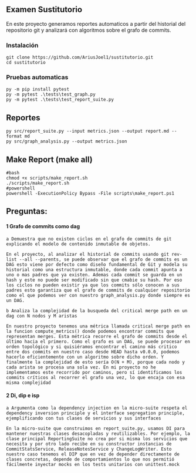 ## Examen Sustitutorio
En este proyecto generamos reportes automaticos a partir del historial del repositorio git y analizará con algoritmos sobre el grafo de commits. 

### Instalación
```
git clone https://github.com/AriusJoel1/sustitutorio.git
cd sustitutorio
```

### Pruebas automaticas 
```
py -m pip install pytest
py -m pytest .\tests\test_graph.py
py -m pytest .\tests\test_report_suite.py
```

## Reportes 
```
py src/report_suite.py --input metrics.json --output report.md --format md
py src/graph_analysis.py --output metrics.json
```

## Make Report (make all) 
```
#bash
chmod +x scripts/make_report.sh
./scripts/make_report.sh
#powershell
powershell -ExecutionPolicy Bypass -File scripts\make_report.ps1
```

## Preguntas:

#### 1 Grafo de commits como dag

    a Demuestra que no existen ciclos en el grafo de commits de git explicando el modelo de contenido inmutable de objetos.

    En el proyecto, al analizar el historial de commits usando git rev-list --all --parents, se puede observar que el grafo de commits es un DAG esto viene por defecto como diseño fundamental de Git y modela su historial como una estructura inmutable, donde cada commit apunta a uno o mas padres que ya existen. Ademas cada commit se guarda en un hash y este no puede ser modificado sin que cmabie su hash. Por eso los ciclos no pueden existir ya que los commits sólo conocen a sus padres esto garantiza que el grafo de commits de cualquier repositorio como el que podemos ver con nuestro graph_analysis.py donde siempre es un DAG. 

    b Analiza la complejidad de la busqueda del critical merge path en un dag con N nodos y M aristas

    En nuestro proyecto tenemos una métrica llamada critical merge path en la funcion compute_metrics() donde podemos encontrar commits que representan merges. Esta métrica recorre el grafo de commits desde el último hacia el primero. Como el grafo es un DAG, se puede procesar en orden topológico y si quisiéramos encontrar el camino más critico entre dos commits en nuestro caso desde HEAD hasta v0.0.0, podemos hacerlo eficientemente con un algoritmo sobre dicho orden. Y finalmente la complejidad de esto sería O(N + M), porque cada nodo y cada arista se procesa una sola vez. En mi proyecto no he implementamos este recorrido por caminos, pero sí identificamos los commits críticos al recorrer el grafo una vez, lo que encaja con esa misma complejidad

#### 2 Di, dip e isp
    
    a Argumenta como la dependency injection en la micro-suite respeta el dependency inversion principle y el interface segregation principle, ejemplificando con tus clases de servicios y sus interfaces
 
    En la micro-suite que construimos en report_suite.py, usamos DI para mantener nuestras clases desacopladas y reutilizables. Por ejemplo, la clase principal ReportingSuite no crea por si misma los servicios que necesita y por otro lado recibe en su constructor instancias de CommitStatsService, ReleaseNotesService y ChangeLogWriter. Esto nuestro caso tenemos el DIP que en vez de depender directamente de clases concretas, depende de comportamientos lo que nos permitió fácilmente inyectar mocks en los tests unitarios con unittest.mock


